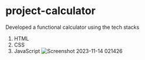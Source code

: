 # project-calculator
Developed a functional  calculator using the tech stacks
1. HTML
2. CSS
3. JavaScript
![Screenshot 2023-11-14 021426](https://github.com/PrakharSingh2006/project-calculator/assets/140534377/94b674f4-293c-41af-8488-fe8b9318e930)

